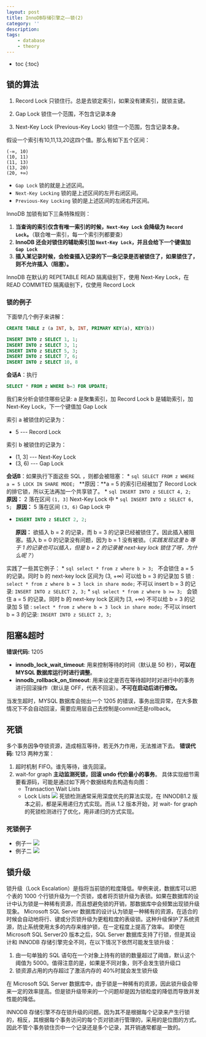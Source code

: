 ```yaml
---
layout: post
title: InnoDB存储引擎之——锁(2)
category: ''
description: 
tags:
    - database
    - theory
---
```


* toc
{:toc}

## 锁的算法

1. Record Lock
只锁住行。总是去锁定索引，如果没有建索引，就锁主键。

2. Gap Lock
锁住一个范围，不包含记录本身

3. Next-Key Lock (Previous-Key Lock)
锁住一个范围，包含记录本身。

假设一个索引有10,11,13,20这四个值。那么有如下五个区间：
```text
(-∞, 10)
(10, 11)
(11, 13)
(13, 20)
(20, +∞)
```
* `Gap Lock` 锁的就是上述区间。
* `Next-Key Locking` 锁的是上述区间的左开右闭区间。
* `Previous-Key Locking` 锁的是上述区间的左闭右开区间。

InnoDB 加锁有如下三条特殊规则：
1. **当查询的索引仅含有唯一索引的时候，`Next-Key Lock` 会降级为 `Record Lock`。**（联合唯一索引，每一个索引列都要查）
2. **InnoDB 还会对锁住的辅助索引加 `Next-Key Lock`，并且会给下一个键值加 `Gap Lock`**
3. **插入某记录时候，会检查插入记录的下一条记录是否被锁住了，如果锁住了，则不允许插入（阻塞）。**

InnoDB 在默认的 REPETABLE READ 隔离级别下，使用 Next-Key Lock，在 READ COMMITED 隔离级别下，仅使用 Record Lock
### 锁的例子

下面举几个例子来讲解：
```sql
CREATE TABLE z (a INT, b, INT, PRIMARY KEY(a), KEY(b))

INSERT INTO z SELECT 1, 1;
INSERT INTO z SELECT 3, 1;
INSERT INTO z SELECT 5, 3; 
INSERT INTO z SELECT 7, 6;
INSERT INTO z SELECT 10, 8
```
**会话A**：执行
```sql
SELECT * FROM z WHERE b=3 FOR UPDATE;
```
我们来分析会锁住哪些记录:
a 是聚集索引，加 Record Lock
b 是辅助索引，加 Next-Key Lock，下一个键值加 Gap Lock

索引 a 被锁住的记录为：
* 5 --- Record Lock

索引 b 被锁住的记录为：
* (1, 3]  --- Next-Key Lock
* (3, 6) --- Gap Lock

**会话B**：如果执行下面这些 SQL ，则都会被阻塞：
* 
    ```sql
    SELECT FROM z WHERE a = 5 LOCK IN SHARE MODE;
    ```
    **原因：**a = 5 的索引已经被加了 Record Lock 的排它锁，所以无法再加一个共享锁了。
* 
    ```sql
    INSERT INTO z SELECT 4, 2;
    ```
    **原因：** 2 落在区间 `(1, 3]` Next-Key Lock 中
* 
    ```sql
    INSERT INTO z SELECT 6, 5;
    ```
    **原因：** 5 落在区间 `(3, 6)` Gap Lock 中

* 
    ```sql
    INSERT INTO z SELECT 2, 2;
    ```
    **原因：** 欲插入 b = 2 的记录，而 b = 3 的记录已经被锁住了。因此插入被阻塞。插入 b = 0 的记录没有问题，因为 b = 1 没有被锁。（*实践发现这里 b 等于 1 的记录也可以插入，但是 b = 2 的记录被 next-key lock 锁住了呀，为什么呢？*）


实践了一些其它例子：
* 
    ```sql
    select * from z where b > 3;
    ```
    不会锁住 a = 5 的记录。同时 b 的 next-key lock 区间为 (3, +∞)
    可以给 b = 3 的记录加 S 锁 : `select * from z where b = 3 lock in share mode;`
    不可以 insert b = 3 的记录: `INSERT INTO z SELECT 2, 3;`
* 
    ```sql
    select * from z where b >= 3;
    ```
    会锁住 a = 5 的记录。同时 b 的 next-key lock 区间为 [3, +∞)
    不可以给 b = 3 的记录加 S 锁 : `select * from z where b = 3 lock in share mode;`
    不可以 insert b = 3 的记录: `INSERT INTO z SELECT 2, 3;`

## 阻塞&超时

**错误代码:** 1205
* **innodb_lock_wait_timeout**: 用来控制等待的时间（默认是 50 秒），**可以在 MYSQL 数据库运行时进行调整**。
* **innodb_rollback_on_timeout**:  用来设定是否在等待超时时对进行中的事务进行回滚操作（默认是 OFF，代表不回滚）。**不可在启动后进行修改。**


当发生超时，MYSQL 数据库会抛出一个 1205 的错误，事务出现异常，在大多数情况下不会自动回滚，需要应用层自己去控制是commit还是rollback。

## 死锁

多个事务因争夺锁资源，造成相互等待，若无外力作用，无法推进下去。
**错误代码:** 1213
两种方案：
1. 超时机制
    FIFO。谁先等待，谁先回滚。
2. wait-for graph
    **主动监测死锁，回滚 undo 代价最小的事务**。
    具体实现细节需要看源码，可能是通过如下两个数据结构去构造有向图：
    * Transaction Wait Lists
    * Lock Lists
    ![](/img/2019-07-25-100908.png)
    死锁检测通常采用深度优先的算法实现，在 INNODB1.2 版本之前，都是采用递归方式实现。而从 1.2 版本开始，对 wait- for graph 的死锁检测进行了优化，用非递归的方式实现。

### 死锁例子
* 例子一
    ![](/img/2019-07-25-101419.png)
* 例子二
    ![](/img/2019-07-25-101438.png)

## 锁升级
>
锁升级（Lock Escalation）是指将当前锁的粒度降低。举例来说，数据库可以把个表的 1000 个行锁升级为一个页锁，或者将页锁升级为表锁。如果在数据库的设计中认为锁是一种稀有资源，而且想避免锁的开销，那数据库中会频繁出现锁升级现象。
Microsoft SQL Server 数据库的设计认为锁是一种稀有的资源，在适合的时候会自动地将行、键或分页锁升级为更粗粒度的表级锁。这种升级保护了系统资源，防止系统使用太多的内存来维护锁，在一定程度上提高了效率。
即使在 Microsoft SQL Server20 版本之后，SQL Server 数据库支持了行锁，但是其设计和 INNODB 存储引擎完全不同，在以下情况下依然可能发生锁升级：
>
1. 由一句单独的 SQL 语句在一个对象上持有的锁的数量超过了阈值，默认这个阈值为 5000。值得注意的是，如果是不同对象，则不会发生锁升级口
2. 锁资源占用的内存超过了激活内存的 40%时就会发生锁升级
>
在 Microsoft SQL Server 数据库中，由于锁是一种稀有的资源，因此锁升级会带来一定的效率提高。但是锁升级带来的一个问题却是因为锁粒度的降低而导致并发性能的降低。
>
INNODB 存储引擎不存在锁升级的问题。因为其不是根据每个记录来产生行锁的，相反，其根据每个事务访问的每个页对锁进行管理的，采用的是位图的方式。因此不管个事务锁住页中一个记录还是多个记录，其开销通常都是一致的。